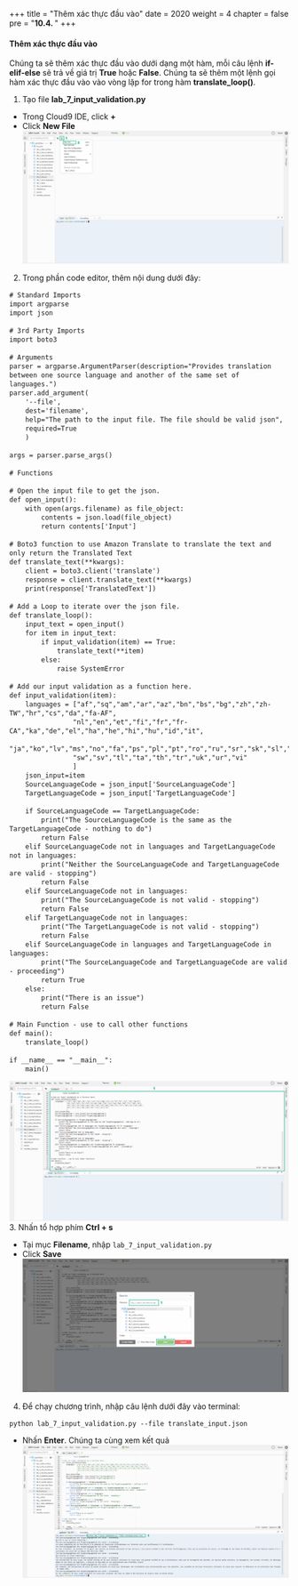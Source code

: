 +++
title = "Thêm xác thực đầu vào"
date = 2020
weight = 4
chapter = false
pre = "<b>10.4. </b>"
+++
#### Thêm xác thực đầu vào

Chúng ta sẽ thêm xác thực đầu vào dưới dạng một hàm, mỗi câu lệnh **if-elif-else** sẽ trả về giá trị **True** hoặc **False**. Chúng ta sẽ thêm một lệnh gọi hàm xác thực đầu vào vào vòng lặp for trong hàm **translate_loop()**.

1. Tạo file **lab_7_input_validation.py**
* Trong Cloud9 IDE, click **+** 
* Click **New File**
![Add input validation](/images/10-if-statements/10.4-add-input-validation/add-input-validation-001.png?featherlight=false&width=90pc)
2. Trong phần code editor, thêm nội dung dưới đây:
```
# Standard Imports
import argparse
import json

# 3rd Party Imports
import boto3

# Arguments
parser = argparse.ArgumentParser(description="Provides translation  between one source language and another of the same set of languages.")
parser.add_argument(
    '--file',
    dest='filename',
    help="The path to the input file. The file should be valid json",
    required=True
    )

args = parser.parse_args()

# Functions

# Open the input file to get the json.
def open_input():
    with open(args.filename) as file_object:
        contents = json.load(file_object)
        return contents['Input']

# Boto3 function to use Amazon Translate to translate the text and only return the Translated Text
def translate_text(**kwargs):
    client = boto3.client('translate')
    response = client.translate_text(**kwargs)
    print(response['TranslatedText'])

# Add a Loop to iterate over the json file.
def translate_loop():
    input_text = open_input()
    for item in input_text:
        if input_validation(item) == True:
            translate_text(**item)
        else:
            raise SystemError

# Add our input validation as a function here.
def input_validation(item):
    languages = ["af","sq","am","ar","az","bn","bs","bg","zh","zh-TW","hr","cs","da","fa-AF",
                "nl","en","et","fi","fr","fr-CA","ka","de","el","ha","he","hi","hu","id","it",
                "ja","ko","lv","ms","no","fa","ps","pl","pt","ro","ru","sr","sk","sl","so","es",
                "sw","sv","tl","ta","th","tr","uk","ur","vi"
                ]
    json_input=item
    SourceLanguageCode = json_input['SourceLanguageCode']
    TargetLanguageCode = json_input['TargetLanguageCode']

    if SourceLanguageCode == TargetLanguageCode:
        print("The SourceLanguageCode is the same as the TargetLanguageCode - nothing to do")
        return False
    elif SourceLanguageCode not in languages and TargetLanguageCode not in languages:
        print("Neither the SourceLanguageCode and TargetLanguageCode are valid - stopping")
        return False
    elif SourceLanguageCode not in languages:
        print("The SourceLanguageCode is not valid - stopping")
        return False
    elif TargetLanguageCode not in languages:
        print("The TargetLanguageCode is not valid - stopping")
        return False
    elif SourceLanguageCode in languages and TargetLanguageCode in languages:
        print("The SourceLanguageCode and TargetLanguageCode are valid - proceeding")
        return True
    else:
        print("There is an issue")
        return False

# Main Function - use to call other functions
def main():
    translate_loop()

if __name__ == "__main__":
    main()
```
![Add input validation](/images/10-if-statements/10.4-add-input-validation/add-input-validation-002.png?featherlight=false&width=90pc)
3. Nhấn tổ hợp phím **Ctrl + s** 
* Tại mục **Filename**, nhập ```lab_7_input_validation.py```
* Click **Save**
![Add input validation](/images/10-if-statements/10.4-add-input-validation/add-input-validation-003.png?featherlight=false&width=90pc)
4. Để chạy chương trình, nhập câu lệnh dưới đây vào terminal:
```
python lab_7_input_validation.py --file translate_input.json
```
* Nhấn **Enter**. Chúng ta cùng xem kết quả
![Add input validation](/images/10-if-statements/10.4-add-input-validation/add-input-validation-004.png?featherlight=false&width=90pc)